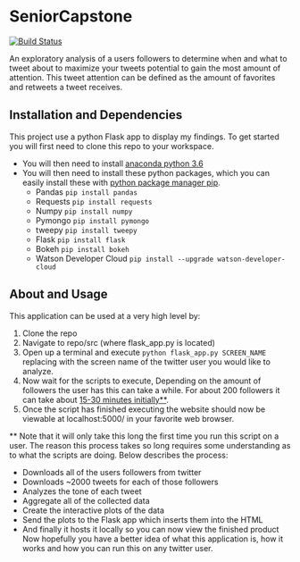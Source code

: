 # SeniorCapstone

[![Build Status](https://travis-ci.org/patrickbeekman/SeniorCapstone.svg?branch=master)](https://travis-ci.org/patrickbeekman/SeniorCapstone)

An exploratory analysis of a users followers to determine when and what to tweet about to maximize your tweets potential to gain the most amount of attention.
This tweet attention can be defined as the amount of favorites and retweets a tweet receives.

## Installation and Dependencies

This project use a python Flask app to display my findings. To get started you will first need to clone this repo to your workspace.
* You will then need to install [anaconda python 3.6](https://conda.io/docs/user-guide/install/index.html)
* You will then need to install these python packages, which you can easily install these with [python package manager pip](https://pip.pypa.io/en/stable/installing/).
  * Pandas ```pip install pandas```
  * Requests ```pip install requests```
  * Numpy ```pip install numpy```
  * Pymongo ```pip install pymongo```
  * tweepy ```pip install tweepy```
  * Flask ```pip install flask```
  * Bokeh ```pip install bokeh```
  * Watson Developer Cloud ```pip install --upgrade watson-developer-cloud```

## About and Usage

This application can be used at a very high level by:
1. Clone the repo
2. Navigate to repo/src (where flask_app.py is located)
3. Open up a terminal and execute ```python flask_app.py SCREEN_NAME``` replacing with the screen name of the twitter user you would like to analyze.
4. Now wait for the scripts to execute, Depending on the amount of followers the user has this can take a while. For about 200 followers it can take about [15-30 minutes initially**](#Note1).
5. Once the script has finished executing the website should now be viewable at localhost:5000/ in your favorite web browser.


<a id="Note1">**</a> Note that it will only take this long the first time you run this script on a user. The reason this process takes so long requires some understanding as to what the scripts are doing. Below describes the process:
* Downloads all of the users followers from twitter
* Downloads ~2000 tweets for each of those followers
* Analyzes the tone of each tweet
* Aggregate all of the collected data
* Create the interactive plots of the data
* Send the plots to the Flask app which inserts them into the HTML
* And finally it hosts it locally so you can now view the finished product
Now hopefully you have a better idea of what this application is, how it works and how you can run this on any twitter user.
